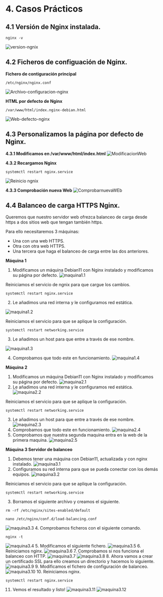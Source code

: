 # 4. Casos Prácticos

## 4.1 Versión de Nginx instalada.
```
nginx -v
```
![version-ngnix](https://github.com/juangonzalezmiret/Nginx/blob/35d88d5a4817f5d6c1385f1cfc3672906b93cf5f/Imagenes/NginxVersion.png)




## 4.2 Ficheros de configuación de Nginx.

__Fichero de contiguración principal__
```
/etc/nginx/nginx.conf
```
![Archivo-configuracion-nginx](https://github.com/juangonzalezmiret/Nginx/blob/4d4dd5e1505f31e31acef88a1048af81568e968b/Imagenes/confnginx.png)


__HTML por defecto de Nginx__
```
/var/www/html/index.nginx-debian.html  
```
![Web-defecto-nginx](https://github.com/juangonzalezmiret/Nginx/blob/70b48775a231a837e07d90d14209301a50361caa/Imagenes/web-defecto-nginx.png)





## 4.3 Personalizamos la página por defecto de Nginx.

__4.3.1 Modificamos en /var/www/html/index.html__
![ModificacionWeb](https://github.com/juangonzalezmiret/Nginx/blob/905a8b3d5d24c44355aa05d979ec19ca64f3ecad/Imagenes/ModWEb-nginx.png)


__4.3.2 Recargamos Nginx__
```
systemctl restart nginx.service
```
![Reinicio ngnix](https://github.com/juangonzalezmiret/Nginx/blob/ae4eee39b1303d2c8c72072136de54c782a76118/Imagenes/reinicionginx.png)


__4.3.3 Comprobación nueva Web__
![ComprobarnuevaWEb](https://github.com/juangonzalezmiret/Nginx/blob/e912be3079625b85e2dc5eb84bf45f2a7f2f3729/Imagenes/Comprobacion-nuevaweb-ngnix.png)




## 4.4 Balanceo de carga HTTPS Nginx.
Queremos que nuestro servidor web ofrezca balanceo de carga desde https  a dos sitios web que tengan también https.

Para ello necesitaremos 3 máquinas:
- Una con una web HTTPS.
- Otra con otra web HTTPS.
- Una tercera que haga el balanceo de carga entre las dos anteriores.

__Máquina 1__
1. Modificamos un máquina Debian11 con Nginx instalado y modificamos su página por defecto.
![maquina1.1](https://github.com/juangonzalezmiret/Nginx/blob/70dd980fc41b87a303b1e21384695453121291fa/Imagenes/maquina1.1.png)

Reiniciamos el servicio de ngnix para que cargue los cambios.
```
systemctl restart nginx.service
```
2. Le añadimos una red interna y le configuramos red estática.


![maquina1.2](https://github.com/juangonzalezmiret/Nginx/blob/710642492d8e45258c3e735b37d7373ff483714b/Imagenes/maquina1.2.png)

Reiniciamos el servicio para que se aplique la configuración.
```
systemctl restart networking.service
```



3. Le añadimos un host para que entre a través de ese nombre.


![maquina1.3](https://github.com/juangonzalezmiret/Nginx/blob/61d4031ace27b93afc23d3794c335e52b5829eb9/Imagenes/maquina1.3.png)


4. Comprobamos que todo este en funcionamiento.
![maquina1.4](https://github.com/juangonzalezmiret/Nginx/blob/43ef6707f2d972469258017a8482ee52ec5268aa/Imagenes/maquina1.4.png)


__Máquina 2__
1. Modificamos un máquina Debian11 con Nginx instalado y modificamos su página por defecto.
![maquina2.1](https://github.com/juangonzalezmiret/Nginx/blob/ad8b137d282a45df2683b3ef1e0edef8db204af1/Imagenes/maquina2.1.png)
2. Le añadimos una red interna y le configuramos red estática.
![maquina2.2](https://github.com/juangonzalezmiret/Nginx/blob/9d929f31ee67403871740fd729785c7147ee0ab5/Imagenes/maquina2.2.png)

Reiniciamos el servicio para que se aplique la configuración.
```
systemctl restart networking.service
```
3. Le añadimos un host para que entre a través de ese nombre.
![maquina2.3](https://github.com/juangonzalezmiret/Nginx/blob/2a36f259d58f2ee3315f8b5c414ba1c83bf569af/Imagenes/maquina2.3.png)
4. Comprobamos que todo este en funcionamiento.
![maquina2.4](https://github.com/juangonzalezmiret/Nginx/blob/fcf63c43e4778b53056000ef992ed9c9fa9d056a/Imagenes/maquina2.4.png)
5. Comprobamos que nuestra segunda maquina entra en la web de la primera maquina.
![maquina2.5](https://github.com/juangonzalezmiret/Nginx/blob/2c9651c1ee128cfb83b2bd3926279ccc1dcdab06/Imagenes/maquina2.5.png)

__Máquina 3 Servidor de balanceo__
1. Debemos tener una máquina con Debian11, actualizada y con nginx instalado.
![maquina3.1]()
2. Configuramos su red interna para que se pueda conectar con los demás equipos.
![maquina3.2]()

Reiniciamos el servicio para que se aplique la configuración.
```
systemctl restart networking.service
```
3. Borramos el siguiente archivo y creamos el siguiente.
```
rm -rf /etc/nginx/sites-enabled/default 
```
```
nano /etc/nginx/conf.d/load-balancing.conf
```
![maquina3.3]()
4. Comprobamos ficheros con el siguiente comando.
```
nginx -t
```
![maquina3.4]()
5. Modificamos el siguiente fichero.
![maquina3.5]()
6. Reiniciamos nginx.
![maquina3.6]()
7. Comprobamos si nos funciona el balanceo con HTTP.
![maquina3.7]()
![maquina3.8]()
8. Ahora vamos a crear un certificado SSL para ello creamos un directorio y hacemos lo siguiente.
![maquina3.9]()
9. Modificamos el fichero de configuración de balanceo.
![maquina3.10]()
10. Reiniciamos nginx.
```
systemctl restart nginx.service
```
11. Vemos el resultado y listo!
![maquina3.11]()
![maquina3.12](https://github.com/juangonzalezmiret/Nginx/blob/63aa98605781c9982ab391b7f3b26ccb117875da/Imagenes/maquina3.12.png)
